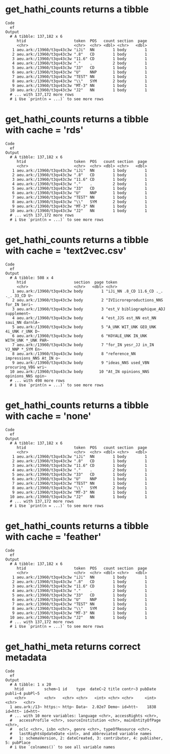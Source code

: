 # get_hathi_counts returns a tibble

    Code
      ef
    Output
      # A tibble: 137,182 x 6
         htid                     token  POS   count section  page
         <chr>                    <chr>  <chr> <dbl> <chr>   <dbl>
       1 aeu.ark:/13960/t3qv43c3w "iJi"  NN        1 body        1
       2 aeu.ark:/13960/t3qv43c3w ".8"   CD        1 body        1
       3 aeu.ark:/13960/t3qv43c3w "11.6" CD        1 body        1
       4 aeu.ark:/13960/t3qv43c3w "."    .         2 body        1
       5 aeu.ark:/13960/t3qv43c3w "33"   CD        1 body        1
       6 aeu.ark:/13960/t3qv43c3w "U"    NNP       1 body        1
       7 aeu.ark:/13960/t3qv43c3w "TEST" NN        1 body        1
       8 aeu.ark:/13960/t3qv43c3w "\\"   SYM       2 body        1
       9 aeu.ark:/13960/t3qv43c3w "MT-3" NN        1 body        1
      10 aeu.ark:/13960/t3qv43c3w "J2"   NN        1 body        1
      # ... with 137,172 more rows
      # i Use `print(n = ...)` to see more rows

# get_hathi_counts returns a tibble with cache = 'rds'

    Code
      ef
    Output
      # A tibble: 137,182 x 6
         htid                     token  POS   count section  page
         <chr>                    <chr>  <chr> <dbl> <chr>   <dbl>
       1 aeu.ark:/13960/t3qv43c3w "iJi"  NN        1 body        1
       2 aeu.ark:/13960/t3qv43c3w ".8"   CD        1 body        1
       3 aeu.ark:/13960/t3qv43c3w "11.6" CD        1 body        1
       4 aeu.ark:/13960/t3qv43c3w "."    .         2 body        1
       5 aeu.ark:/13960/t3qv43c3w "33"   CD        1 body        1
       6 aeu.ark:/13960/t3qv43c3w "U"    NNP       1 body        1
       7 aeu.ark:/13960/t3qv43c3w "TEST" NN        1 body        1
       8 aeu.ark:/13960/t3qv43c3w "\\"   SYM       2 body        1
       9 aeu.ark:/13960/t3qv43c3w "MT-3" NN        1 body        1
      10 aeu.ark:/13960/t3qv43c3w "J2"   NN        1 body        1
      # ... with 137,172 more rows
      # i Use `print(n = ...)` to see more rows

# get_hathi_counts returns a tibble with cache = 'text2vec.csv'

    Code
      ef
    Output
      # A tibble: 508 x 4
         htid                     section  page token                                 
         <chr>                    <chr>   <dbl> <chr>                                 
       1 aeu.ark:/13960/t3qv43c3w body        1 "iJi_NN .8_CD 11.6_CD ._. ._. 33_CD U~
       2 aeu.ark:/13960/t3qv43c3w body        2 "IVIicroreproductions_NNS for_IN Seri~
       3 aeu.ark:/13960/t3qv43c3w body        3 "est_V bibliographique_ADJ supplement~
       4 aeu.ark:/13960/t3qv43c3w body        4 "est_JJS est_NN est_NN saui_NN darnlA~
       5 aeu.ark:/13960/t3qv43c3w body        5 "A_UNK WIT_UNK GEO_UNK 4i_UNK r_UNK D~
       6 aeu.ark:/13960/t3qv43c3w body        6 "KOYALE_UNK IN_UNK WITH_UNK *_UNK PAR~
       7 aeu.ark:/13960/t3qv43c3w body        7 "for_IN yesr_JJ in_IN VJ_NNP *_SYM En~
       8 aeu.ark:/13960/t3qv43c3w body        8 "reference_NN impressions_NNS At_IN o~
       9 aeu.ark:/13960/t3qv43c3w body        9 "ideas_NNS used_VBN procuring_VBG wri~
      10 aeu.ark:/13960/t3qv43c3w body       10 "At_IN opinions_NNS opinions_NNS opin~
      # ... with 498 more rows
      # i Use `print(n = ...)` to see more rows

# get_hathi_counts returns a tibble with cache = 'none'

    Code
      ef
    Output
      # A tibble: 137,182 x 6
         htid                     token  POS   count section  page
         <chr>                    <chr>  <chr> <dbl> <chr>   <dbl>
       1 aeu.ark:/13960/t3qv43c3w "iJi"  NN        1 body        1
       2 aeu.ark:/13960/t3qv43c3w ".8"   CD        1 body        1
       3 aeu.ark:/13960/t3qv43c3w "11.6" CD        1 body        1
       4 aeu.ark:/13960/t3qv43c3w "."    .         2 body        1
       5 aeu.ark:/13960/t3qv43c3w "33"   CD        1 body        1
       6 aeu.ark:/13960/t3qv43c3w "U"    NNP       1 body        1
       7 aeu.ark:/13960/t3qv43c3w "TEST" NN        1 body        1
       8 aeu.ark:/13960/t3qv43c3w "\\"   SYM       2 body        1
       9 aeu.ark:/13960/t3qv43c3w "MT-3" NN        1 body        1
      10 aeu.ark:/13960/t3qv43c3w "J2"   NN        1 body        1
      # ... with 137,172 more rows
      # i Use `print(n = ...)` to see more rows

# get_hathi_counts returns a tibble with cache = 'feather'

    Code
      ef
    Output
      # A tibble: 137,182 x 6
         htid                     token  POS   count section  page
         <chr>                    <chr>  <chr> <dbl> <chr>   <dbl>
       1 aeu.ark:/13960/t3qv43c3w "iJi"  NN        1 body        1
       2 aeu.ark:/13960/t3qv43c3w ".8"   CD        1 body        1
       3 aeu.ark:/13960/t3qv43c3w "11.6" CD        1 body        1
       4 aeu.ark:/13960/t3qv43c3w "."    .         2 body        1
       5 aeu.ark:/13960/t3qv43c3w "33"   CD        1 body        1
       6 aeu.ark:/13960/t3qv43c3w "U"    NNP       1 body        1
       7 aeu.ark:/13960/t3qv43c3w "TEST" NN        1 body        1
       8 aeu.ark:/13960/t3qv43c3w "\\"   SYM       2 body        1
       9 aeu.ark:/13960/t3qv43c3w "MT-3" NN        1 body        1
      10 aeu.ark:/13960/t3qv43c3w "J2"   NN        1 body        1
      # ... with 137,172 more rows
      # i Use `print(n = ...)` to see more rows

# get_hathi_meta returns correct metadata

    Code
      ef
    Output
      # A tibble: 1 x 20
        htid         schem~1 id    type  dateC~2 title contr~3 pubDate publi~4 pubPl~5
        <chr>        <chr>   <chr> <chr>   <int> <chr> <chr>     <int> <chr>   <chr>  
      1 aeu.ark:/13~ https:~ http~ Data~  2.02e7 Demo~ id=htt~    1838 id=htt~ id=htt~
      # ... with 10 more variables: language <chr>, accessRights <chr>,
      #   accessProfile <chr>, sourceInstitution <chr>, mainEntityOfPage <chr>,
      #   oclc <chr>, isbn <chr>, genre <chr>, typeOfResource <chr>,
      #   lastRightsUpdateDate <int>, and abbreviated variable names
      #   1: schemaVersion, 2: dateCreated, 3: contributor, 4: publisher, 5: pubPlace
      # i Use `colnames()` to see all variable names


